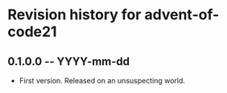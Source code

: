 # Revision history for advent-of-code21

## 0.1.0.0 -- YYYY-mm-dd

* First version. Released on an unsuspecting world.
